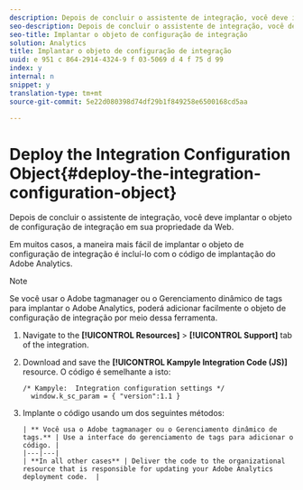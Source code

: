 ```yaml
---
description: Depois de concluir o assistente de integração, você deve implantar o objeto de configuração de integração em sua propriedade da Web.
seo-description: Depois de concluir o assistente de integração, você deve implantar o objeto de configuração de integração em sua propriedade da Web.
seo-title: Implantar o objeto de configuração de integração
solution: Analytics
title: Implantar o objeto de configuração de integração
uuid: e 951 c 864-2914-4324-9 f 03-5069 d 4 f 75 d 99
index: y
internal: n
snippet: y
translation-type: tm+mt
source-git-commit: 5e22d080398d74df29b1f849258e6500168cd5aa

---
```



# Deploy the Integration Configuration Object{#deploy-the-integration-configuration-object}

Depois de concluir o assistente de integração, você deve implantar o objeto de configuração de integração em sua propriedade da Web.

Em muitos casos, a maneira mais fácil de implantar o objeto de configuração de integração é incluí-lo com o código de implantação do Adobe Analytics.

>[!NOTE]
>
>Se você usar o Adobe tagmanager ou o Gerenciamento dinâmico de tags para implantar o Adobe Analytics, poderá adicionar facilmente o objeto de configuração de integração por meio dessa ferramenta.

1. Navigate to the **[!UICONTROL Resources]** &gt; **[!UICONTROL Support]** tab of the integration.
1. Download and save the **[!UICONTROL Kampyle Integration Code (JS)]** resource. O código é semelhante a isto:

   ```
   /* Kampyle:  Integration configuration settings */
     window.k_sc_param = { "version":1.1 }
   ```

1. Implante o código usando um dos seguintes métodos:

       | ** Você usa o Adobe tagmanager ou o Gerenciamento dinâmico de tags.** | Use a interface do gerenciamento de tags para adicionar o código. |
       |---|---|
       | **In all other cases** | Deliver the code to the organizational resource that is responsible for updating your Adobe Analytics deployment code.  |
   
